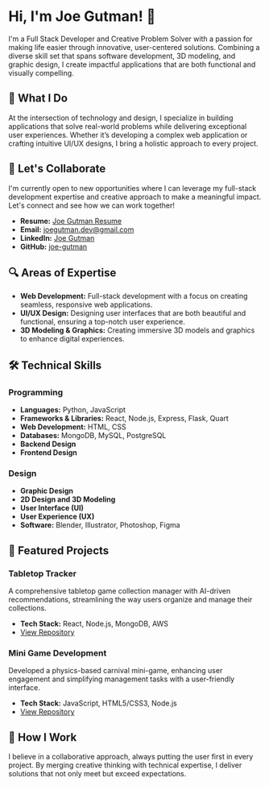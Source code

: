 # Hi, I'm Joe Gutman! 👋

I'm a Full Stack Developer and Creative Problem Solver with a passion for making life easier through innovative, user-centered solutions. Combining a diverse skill set that spans software development, 3D modeling, and graphic design, I create impactful applications that are both functional and visually compelling.

## 🌟 What I Do

At the intersection of technology and design, I specialize in building applications that solve real-world problems while delivering exceptional user experiences. Whether it’s developing a complex web application or crafting intuitive UI/UX designs, I bring a holistic approach to every project.

## 🚀 Let's Collaborate

I'm currently open to new opportunities where I can leverage my full-stack development expertise and creative approach to make a meaningful impact. Let's connect and see how we can work together!

- **Resume:** [Joe Gutman Resume](https://github.com/joe-gutman/joe-gutman/raw/main/Joe_Gutman_resume.pdf)
- **Email:** [joegutman.dev@gmail.com](mailto:joegutman.dev@gmail.com)
- **LinkedIn:** [Joe Gutman](https://www.linkedin.com/in/joe-gutman/)
- **GitHub:** [joe-gutman](https://github.com/joe-gutman)

## 🔍 Areas of Expertise

- **Web Development:** Full-stack development with a focus on creating seamless, responsive web applications.
- **UI/UX Design:** Designing user interfaces that are both beautiful and functional, ensuring a top-notch user experience.
- **3D Modeling & Graphics:** Creating immersive 3D models and graphics to enhance digital experiences.

## 🛠 Technical Skills

### Programming
- **Languages:** Python, JavaScript
- **Frameworks & Libraries:** React, Node.js, Express, Flask, Quart
- **Web Development:** HTML, CSS
- **Databases:** MongoDB, MySQL, PostgreSQL
- **Backend Design**
- **Frontend Design**

### Design
- **Graphic Design**
- **2D Design and 3D Modeling**
- **User Interface (UI)**
- **User Experience (UX)**
- **Software:** Blender, Illustrator, Photoshop, Figma

## 🌟 Featured Projects

### **Tabletop Tracker**
A comprehensive tabletop game collection manager with AI-driven recommendations, streamlining the way users organize and manage their collections.
- **Tech Stack:** React, Node.js, MongoDB, AWS
- [View Repository](https://github.com/joe-gutman/table-top-tracker)

### **Mini Game Development**
Developed a physics-based carnival mini-game, enhancing user engagement and simplifying management tasks with a user-friendly interface.
- **Tech Stack:** JavaScript, HTML5/CSS3, Node.js
- [View Repository](https://github.com/joe-gutman/mini-game-dev)

## 🔧 How I Work

I believe in a collaborative approach, always putting the user first in every project. By merging creative thinking with technical expertise, I deliver solutions that not only meet but exceed expectations.
